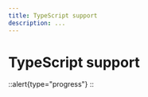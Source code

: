 ```yaml
---
title: TypeScript support
description: ...
---
```


# TypeScript support

::alert{type="progress"}
  <under-construction />
::

